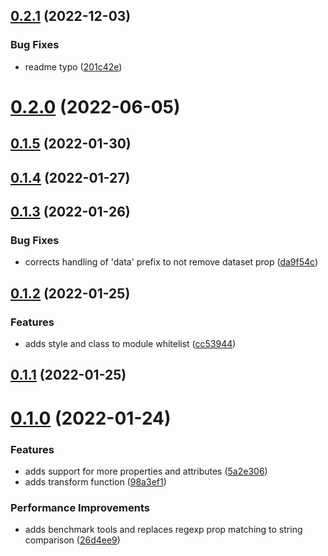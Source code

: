 

## [0.2.1](https://github.com/geotrev/snabbdom-transform-jsx-props/compare/0.2.0...0.2.1) (2022-12-03)


### Bug Fixes

* readme typo ([201c42e](https://github.com/geotrev/snabbdom-transform-jsx-props/commit/201c42eb120bad8aacafad7494abfe25579af51e))

# [0.2.0](https://github.com/geotrev/snabbdom-transform-jsx-props/compare/0.1.5...0.2.0) (2022-06-05)

## [0.1.5](https://github.com/geotrev/snabbdom-transform-jsx-props/compare/0.1.4...0.1.5) (2022-01-30)

## [0.1.4](https://github.com/geotrev/snabbdom-transform-jsx-props/compare/0.1.5...0.1.6) (2022-01-27)

## [0.1.3](https://github.com/geotrev/snabbdom-transform-jsx-props/compare/0.1.5...0.1.6) (2022-01-26)

### Bug Fixes

- corrects handling of 'data' prefix to not remove dataset prop ([da9f54c](https://github.com/geotrev/snabbdom-transform-jsx-props/commit/da9f54cf53f646af332d9c383323d5680ee22870))

## [0.1.2](https://github.com/geotrev/snabbdom-transform-jsx-props/compare/0.1.5...0.1.6) (2022-01-25)

### Features

- adds style and class to module whitelist ([cc53944](https://github.com/geotrev/snabbdom-transform-jsx-props/commit/cc539440710ee440fd1aa401776a0e65fbdfd3d5))

## [0.1.1](https://github.com/geotrev/snabbdom-transform-jsx-props/compare/0.1.5...0.1.6) (2022-01-25)

# [0.1.0](https://github.com/geotrev/snabbdom-transform-jsx-props/compare/0.1.5...0.1.6) (2022-01-24)

### Features

- adds support for more properties and attributes ([5a2e306](https://github.com/geotrev/snabbdom-transform-jsx-props/commit/5a2e306eb6ea719a9431dad9d2c7d661d428c16a))
- adds transform function ([98a3ef1](https://github.com/geotrev/snabbdom-transform-jsx-props/commit/98a3ef14fbe077f06128c33eaf9f216aedc94cac))

### Performance Improvements

- adds benchmark tools and replaces regexp prop matching to string comparison ([26d4ee9](https://github.com/geotrev/snabbdom-transform-jsx-props/commit/26d4ee9b00ed029d04f0428b8970d65eed15a0eb))
